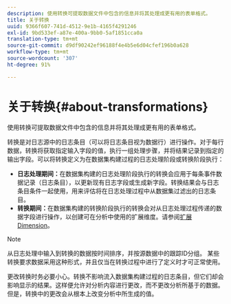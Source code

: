 ```yaml
---
description: 使用转换可提取数据文件中包含的信息并将其处理成更有用的表单格式。
title: 关于转换
uuid: 9366f607-741d-4512-9e1b-4165f4291246
exl-id: 9bd533ef-a87e-400a-9bb0-5af1851cca0a
translation-type: tm+mt
source-git-commit: d9df90242ef96188f4e4b5e6d04cfef196b0a628
workflow-type: tm+mt
source-wordcount: '307'
ht-degree: 91%

---
```


# 关于转换{#about-transformations}

使用转换可提取数据文件中包含的信息并将其处理成更有用的表单格式。

转换是对日志源中的日志条目（可以将日志条目视为数据行）进行操作。对于每行数据，转换将获取指定输入字段的值，执行一组处理步骤，并将结果记录到指定的输出字段。可以将转换定义为在数据集构建过程的日志处理阶段或转换阶段执行：

* **日志处理期间：**&#x200B;在数据集构建的日志处理阶段执行的转换会应用于每条事件数据记录（日志条目），以更新现有日志字段或生成新字段。转换结果会与日志条目条件一起使用，用来评估将在日志处理过程中从数据集过滤出的日志条目。
* **转换期间：**&#x200B;在数据集构建的转换阶段执行的转换会对从日志处理过程传递的数据字段进行操作，以创建可在分析中使用的扩展维度。请参阅[扩展Dimension](../../../home/c-dataset-const-proc/c-ex-dim/c-abt-ex-dim.md)。

>[!NOTE]
>
>从日志处理中输入到转换的数据按时间排序，并按源数据中的跟踪ID分组。 某些转换要求数据采用这种形式，并且仅当在转换过程中进行了定义时才可正常使用。

更改转换时务必要小心。转换不影响流入数据集构建过程的日志条目，但它们却会影响显示的结果。这样便允许对分析内容进行更改，而不更改分析所基于的数据。但是，转换中的更改会从根本上改变分析中所生成的值。
